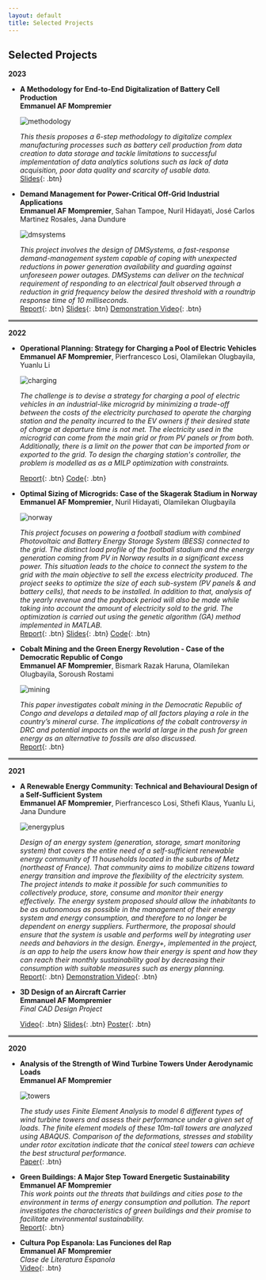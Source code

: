 ```yaml
---
layout: default
title: Selected Projects
---
```


## Selected Projects


**2023**

- **A Methodology for End-to-End Digitalization of Battery Cell Production**  
  **Emmanuel AF Mompremier**
    <img src=" ">

    ![methodology](static/img/methodology.jpg)
  

  *This thesis proposes a 6-step methodology to digitalize complex manufacturing processes such as battery cell production from data creation to data storage and 
   tackle limitations to successful implementation of data analytics solutions such as lack of data acquisition, poor data quality and scarcity of usable data.*  
  [Slides](static/pdf/Thesis_Presentation.pdf){: .btn}
  

  

- **Demand Management for Power-Critical Off-Grid Industrial Applications**  
  **Emmanuel AF Mompremier**, Sahan Tampoe, Nuril Hidayati, José Carlos Martinez Rosales, Jana Dundure

     ![dmsystems](static/img/dmsystems.jpg)

    *This project involves the design of DMSystems, a fast-response demand-management system capable of coping with unexpected reductions in power generation availability and guarding against unforeseen power outages. DMSystems can deliver on the technical requirement of responding to an electrical fault observed through a reduction in grid frequency below the desired threshold with a roundtrip response time of 10 milliseconds.*  
  [Report](static/pdf/Challenge_Based_Module_Report.pdf){: .btn}
  [Slides](static/pdf/CBM_Final_Presentation.pdf){: .btn}
  [Demonstration Video]([static/pdf/CBM_Final_Presentation.pdf](https://www.youtube.com/watch?v=oFLpF7w5C1g)){: .btn}


<hr style="height:4px;border-width:0;color:blue;background-color:gray">

**2022**

- **Operational Planning: Strategy for Charging a Pool of Electric Vehicles**  
  **Emmanuel AF Mompremier**, Pierfrancesco Losi, Olamilekan Olugbayila, Yuanlu Li

    ![charging](static/img/charging.jpg)
  
    *The challenge is to devise a strategy for charging a pool of electric vehicles in an industrial-like microgrid by minimizing a trade-off between the costs of 
    the electricity purchased to operate the charging station and the penalty incurred to the EV owners if their desired state of charge at departure time is not 
    met. The electricity used in the microgrid can come from the main grid or from PV panels or from both. Additionally, there is a limit on the power that can be 
    imported from or exported to the grid. To design the charging station's controller, the problem is modelled as as a MILP optimization with constraints.*
  
  [Report](static/pdf/Operational_Planning_Report.pdf){: .btn}
  [Code](https://github.com/emmanuel-mp/operational-planing-charging-pool){: .btn}
  
 

- **Optimal Sizing of Microgrids: Case of the Skagerak Stadium in Norway**  
  **Emmanuel AF Mompremier**, Nuril Hidayati, Olamilekan Olugbayila

  
   ![norway](static/img/norway.jpg)
  
  *This project focuses on powering a football stadium with combined Photovoltaic and Battery Energy Storage System (BESS) connected to the grid. The distinct load 
   profile of the football stadium and the energy generation coming from PV in Norway results in a significant excess power. This situation leads to the choice to 
   connect the system to the grid with the main objective to sell the excess electricity produced. The project seeks to optimize the size of each sub-system (PV 
   panels & and battery cells), that needs to be installed. In addition to that, analysis of the yearly revenue and the payback period will also be made while taking 
   into account the amount of electricity sold to the grid. The optimization is carried out using the genetic algorithm (GA) method implemented in MATLAB.*  
  [Report](static/pdf/norway_report.pdf){: .btn}
  [Slides](static/pdf/norway_slides.pdf){: .btn}
  [Code](https://github.com/emmanuel-mp/optimal-sizing-stadium/tree/main){: .btn}




- **Cobalt Mining and the Green Energy Revolution - Case of the Democratic Republic of Congo**  
  **Emmanuel AF Mompremier**, Bismark Razak Haruna, Olamilekan Olugbayila, Soroush Rostami

  
    ![mining](static/img/mining.jpg)
  
    *This paper investigates cobalt mining in the Democratic Republic of Congo and develops a detailed map of all factors playing a role in the
     country’s mineral curse. The implications of the cobalt controversy in DRC and potential impacts on the world at large in the push for green energy as an 
   alternative to fossils are also discussed.*  
   [Report](static/pdf/mining_report.pdf){: .btn}
  
  

<hr style="height:4px;border-width:0;color:blue;background-color:gray">


**2021**

- **A Renewable Energy Community: Technical and Behavioural Design of a Self-Sufficient System**  
  **Emmanuel AF Mompremier**, Pierfrancesco Losi, Sthefi Klaus, Yuanlu Li, Jana Dundure

    ![energyplus](static/img/energyplus.jpg)
    
   *Design of an energy system (generation, storage, smart monitoring system) that covers the entire need of a self-sufficient renewable energy community of 11 
   households located in the suburbs of Metz (northeast of France). That community aims to mobilize citizens toward energy transition and improve the flexibility of 
   the electricity system. The project intends to make it possible for such communities to collectively produce, store, consume and monitor their energy effectively. 
   The energy system proposed should allow the inhabitants to be as autonomous as possible in the management of their energy system and energy consumption, and 
   therefore to no longer be dependent on energy suppliers. Furthermore, the proposal should ensure that the system is usable and performs well by integrating user 
   needs and behaviors in the design. Energy+, implemented in the project, is an app to help the users know how their energy is spent and how they can reach their 
   monthly sustainability goal by decreasing their consumption with suitable measures such as energy planning.*  
  [Report](static/pdf/energyplus_report.pdf){: .btn}
  [Demonstration Video](https://www.youtube.com/watch?v=hNCByKByH54){: .btn}


- **3D Design of an Aircraft Carrier**  
  **Emmanuel AF Mompremier**    
    *Final CAD Design Project*
  
    [Video](https://www.youtube.com/watch?v=Fx6K5C6MVKo){: .btn}
    [Slides](/static/ppt/gears.ppt){: .btn}
    [Poster](/static/poster/FinalPoster.pdf){: .btn}



<hr style="height:4px;border-width:0;color:blue;background-color:gray">



**2020**

- **Analysis of the Strength of Wind Turbine Towers Under Aerodynamic Loads**  
  **Emmanuel AF Mompremier**

     ![towers](static/img/towers.jpg)


   *The study uses Finite Element Analysis to model 6 different types of wind turbine towers and assess their performance under a given set of loads. The finite 
   element models of these 10m-tall towers are analyzed using ABAQUS. Comparison of the deformations, stresses and stability under rotor excitation indicate that the 
   conical steel towers can achieve the best structural performance.*  
  [Paper](static/pdf/towers_paper.pdf){: .btn}


- **Green Buildings: A Major Step Toward Energetic Sustainability**  
  **Emmanuel AF Mompremier**  
    *This work points out the threats that buildings and cities pose to the environment in terms of energy consumption and pollution. The report investigates the 
    characteristics of green buildings and their promise to facilitate environmental sustainability.*  
  [Report](static/pdf/Green_Buildings_Report.pdf){: .btn}
  

- **Cultura Pop Espanola: Las Funciones del Rap**  
 **Emmanuel AF Mompremier**   
    *Clase de Literatura Espanola*  
  [Video](https://youtu.be/AgOV49G6VGo){: .btn}

